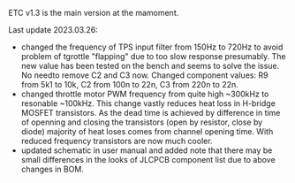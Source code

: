 ETC v1.3 is the main version at the mamoment. 

Last update 2023.03.26:
- changed the frequency of TPS input filter from 150Hz to 720Hz to avoid problem of tgrottle "flapping" due to too slow response presumably. 
  The new value has been tested on the bench and seems to solve the issue. No needto remove C2 and C3 now. 
  Changed component values: R9 from 5k1 to 10k, C2 from 100n to 22n, C3 from 220n to 22n.
- changed throttle motor PWM frequency from quite high ~300kHz to resonable ~100kHz. This change vastly reduces heat loss in H-bridge MOSFET transistors.
  As the dead time is achieved by difference in time of openning and closing the transistors (open by resistor, close by diode) majority of heat loses
  comes from channel opening time. With reduced frequency transistors are now much cooler.
- updated schematic in user manual and added note that there may be small differences in the looks of JLCPCB component list due to above changes in BOM.
